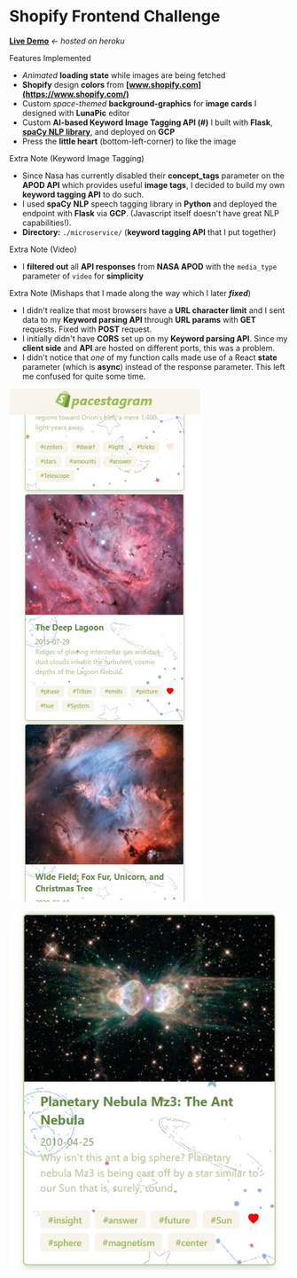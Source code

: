 # Shopify **Frontend** Challenge

**[Live Demo](https://spacestagram-shopify.herokuapp.com/)** *<- hosted on heroku*


Features Implemented
- *Animated* **loading state** while images are being fetched
- **Shopify** design **colors** from **[www.shopify.com](https://www.shopify.com/)** 
- Custom *space-themed* **background-graphics** for **image cards** I designed with **LunaPic** editor
- Custom **AI-based Keyword Image Tagging API (#)** I built with **Flask**, **[spaCy NLP library](https://spacy.io/usage/linguistic-features)**, and deployed on **GCP**
- Press the **little heart** (bottom-left-corner) to like the image

Extra Note (Keyword Image Tagging)
- Since Nasa has currently disabled their **concept_tags** parameter on the **APOD API** which provides useful **image tags**, I decided to build my own **keyword tagging API** to do such. 
- I used **spaCy** **NLP** speech tagging library in **Python** and deployed the endpoint with **Flask** via **GCP**. (Javascript itself doesn't have great NLP capabilities!).
- **Directory:** `./microservice/` (**keyword tagging API** that I put together)

Extra Note (Video)
- I **filtered out** all **API responses** from **NASA APOD** with the `media_type` parameter of `video` for **simplicity**

Extra Note (Mishaps that I made along the way which I later ***fixed***)
- I didn't realize that most browsers have a **URL character limit** and I sent data to my **Keyword parsing API** through **URL params** with **GET** requests. Fixed with **POST** request.
- I initially didn't have **CORS** set up on my **Keyword parsing API**. Since my **client side** and **API** are hosted on different ports, this was a problem. 
- I didn't notice that *one* of my function calls made use of a React **state** parameter (which is **async**) instead of the response parameter. This left me confused for quite some time.

![Screenshot](Spacestagram.JPG)

![Screenshot](Spacestagram2.JPG)



